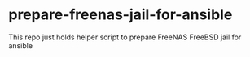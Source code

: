# prepare-freenas-jail-for-ansible
This repo just holds helper script to prepare FreeNAS FreeBSD jail for ansible
